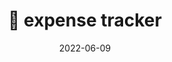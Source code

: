 ---
title: 💸 expense tracker
layout: default
date: 2022-06-09
png: ./img/posts/expense_tracker.png
gif: ./img/posts/expense_tracker.gif
mp4: ./img/posts/expense_tracker.mp4
alt: expense tracker
github: https://github.com/shiki65536/expense-tracker
page: https://obscure-fjord-53798.herokuapp.com/
category: Web Development
tag: [React, Javascipt, CSS, MERN, redux, mongodb]
description: Basic MERN tracker to record personal expense.<br>Sample account/password:<br>guest@gmail.com/123456 

---